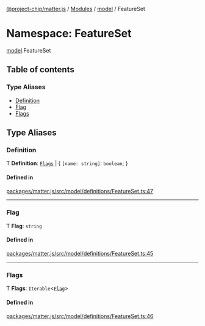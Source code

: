 [@project-chip/matter.js](../README.md) / [Modules](../modules.md) / [model](model.md) / FeatureSet

# Namespace: FeatureSet

[model](model.md).FeatureSet

## Table of contents

### Type Aliases

- [Definition](model.FeatureSet.md#definition)
- [Flag](model.FeatureSet.md#flag)
- [Flags](model.FeatureSet.md#flags)

## Type Aliases

### Definition

Ƭ **Definition**: [`Flags`](model.FeatureSet.md#flags) \| \{ `[name: string]`: `boolean`;  }

#### Defined in

[packages/matter.js/src/model/definitions/FeatureSet.ts:47](https://github.com/project-chip/matter.js/blob/e87b236f/packages/matter.js/src/model/definitions/FeatureSet.ts#L47)

___

### Flag

Ƭ **Flag**: `string`

#### Defined in

[packages/matter.js/src/model/definitions/FeatureSet.ts:45](https://github.com/project-chip/matter.js/blob/e87b236f/packages/matter.js/src/model/definitions/FeatureSet.ts#L45)

___

### Flags

Ƭ **Flags**: `Iterable`\<[`Flag`](model.FeatureSet.md#flag)\>

#### Defined in

[packages/matter.js/src/model/definitions/FeatureSet.ts:46](https://github.com/project-chip/matter.js/blob/e87b236f/packages/matter.js/src/model/definitions/FeatureSet.ts#L46)
